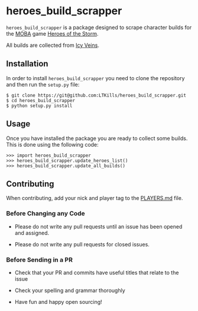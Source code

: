 # heroes_build_scrapper

`heroes_build_scrapper` is a package designed to scrape character builds for
the [MOBA](https://en.wikipedia.org/wiki/Multiplayer_online_battle_arena)
game [Heroes of the Storm](https://heroesofthestorm.com/en-gb/). 

All builds are collected from [Icy Veins](https://www.icy-veins.com/).

## Installation

In order to install `heroes_build_scrapper` you need to clone the repository
and then run the `setup.py` file:

```
$ git clone https://git@github.com:LTKills/heroes_build_scrapper.git
$ cd heroes_build_scrapper
$ python setup.py install
```

## Usage

Once you have installed the package you are ready to collect some builds. This is
done using the following code:

```
>>> import heroes_build_scrapper
>>> heroes_build_scrapper.update_heroes_list()
>>> heroes_build_scrapper.update_all_builds()
```

## Contributing

When contributing, add your nick and player tag to the [PLAYERS.md](PLAYERS.md) file. 

### Before Changing any Code

-   Please do not write any pull requests until an issue has been opened and assigned. 

-   Please do not write any pull requests for closed issues.

### Before Sending in a PR

-   Check that your PR and commits have useful titles that relate to the issue 

-   Check your spelling and grammar thoroughly

-   Have fun and happy open sourcing!

